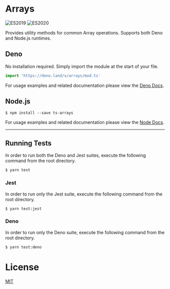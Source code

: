 # Arrays
![ES2019](https://img.shields.io/badge/ES-2019-success) ![ES2020](https://img.shields.io/badge/ES-2020-success)

Provides utility methods for common Array operations. Supports both Deno and Node.js runtimes.

## Deno

No installation required. Simply import the module at the start of your file.

```typescript
import 'https://deno.land/x/arrays/mod.ts'
```

For usage examples and related documentation please view the [Deno Docs](https://doc.deno.land/https/deno.land/x/arrays/mod.ts).

## Node.js

```console
$ npm install --save ts-arrays
```

For usage examples and related documentation please view the [Node Docs](https://damianperera.github.io/ts-arrays/interfaces/__global.array.html).

---

## Running Tests
In order to run both the Deno and Jest suites, execute the following command from the root directory.
```console
$ yarn test
```

### Jest
In order to run only the Jest suite, execute the following command from the root directory.
```console
$ yarn test:jest
```

### Deno
In order to run only the Deno suite, execute the following command from the root directory.
```console
$ yarn test:deno
```

# License

[MIT](./LICENSE)

